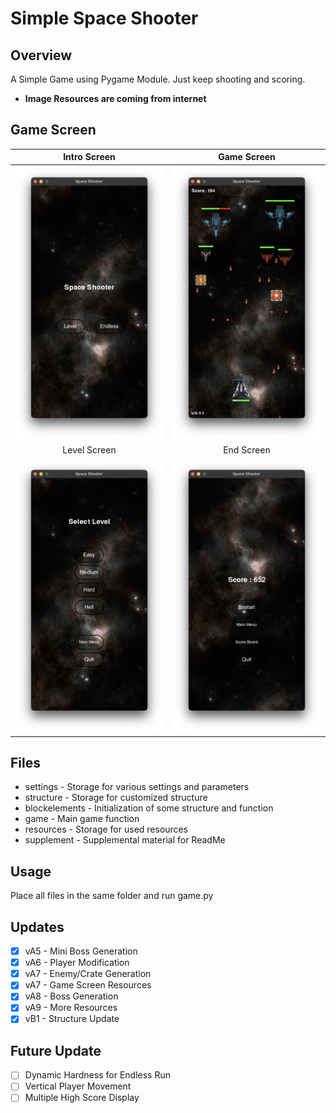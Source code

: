 # Simple Space Shooter

## Overview
A Simple Game using Pygame Module. Just keep shooting and scoring.

- **Image Resources are coming from internet**

## Game Screen
|                                      Intro Screen                                       |                                      Game Screen                                       |
|:---------------------------------------------------------------------------------------:|:--------------------------------------------------------------------------------------:|
| ![](https://github.com/UniKerogen/space-shooter/blob/main/supplements/intro_screen.png) | ![](https://github.com/UniKerogen/space-shooter/blob/main/supplements/endless_run.png) | 
|                                      Level Screen                                       |                                       End Screen                                       |
| ![](https://github.com/UniKerogen/space-shooter/blob/main/supplements/level_screen.png) | ![](https://github.com/UniKerogen/space-shooter/blob/main/supplements/end_screen.png)  |


## Files
- settings - Storage for various settings and parameters
- structure - Storage for customized structure
- blockelements - Initialization of some structure and function
- game - Main game function
- resources - Storage for used resources
- supplement - Supplemental material for ReadMe

## Usage
Place all files in the same folder and run game.py

## Updates
- [x] vA5 - Mini Boss Generation
- [x] vA6 - Player Modification
- [x] vA7 - Enemy/Crate Generation
- [x] vA7 - Game Screen Resources
- [x] vA8 - Boss Generation
- [x] vA9 - More Resources
- [x] vB1 - Structure Update

## Future Update
- [ ] Dynamic Hardness for Endless Run
- [ ] Vertical Player Movement
- [ ] Multiple High Score Display
